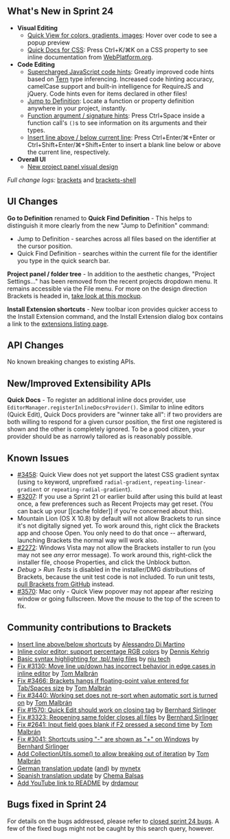 What's New in Sprint 24
-----------------------
* **Visual Editing**
    * [Quick View for colors, gradients, images](https://trello.com/card/2-hover-preview/4f90a6d98f77505d7940ce88/848): Hover over code to see a popup preview
    * [Quick Docs for CSS](https://trello.com/card/3-quick-docs-css/4f90a6d98f77505d7940ce88/839): Press Ctrl+K/&#x2318;K on a CSS property to see inline documentation from [WebPlatform.org](http://docs.webplatform.org/).
* **Code Editing**
    * [Supercharged JavaScript code hints](https://trello.com/card/2-pull-request-tern-based-code-hinting/4f90a6d98f77505d7940ce88/849): Greatly improved code hints based on [Tern](http://ternjs.net/) type inferencing. Increased code hinting accuracy, camelCase support and built-in intelligence for RequireJS and jQuery. Code hints even for items declared in other files!
    * [Jump to Definition](https://trello.com/card/2-pull-request-tern-based-code-hinting/4f90a6d98f77505d7940ce88/849): Locate a function or property definition anywhere in your project, instantly.
    * [Function argument / signature hints](https://trello.com/card/2-pull-request-tern-based-code-hinting/4f90a6d98f77505d7940ce88/849): Press Ctrl+Space inside a function call's `()`s to see information on its arguments and their types.
    * [Insert line above / below current line](https://github.com/adobe/brackets/pull/2729): Press Ctrl+Enter/&#x2318;+Enter or Ctrl+Shift+Enter/&#x2318;+Shift+Enter to insert a blank line below or above the current line, respectively.
* **Overall UI**
    * [New project panel visual design](https://trello.com/card/2-ux-implement-project-panel/4f90a6d98f77505d7940ce88/807)


_Full change logs:_ [brackets](https://github.com/adobe/brackets/compare/sprint-23...sprint-24#commits_bucket) and [brackets-shell](https://github.com/adobe/brackets-shell/compare/sprint-23...sprint-24#commits_bucket)


UI Changes
----------
**Go to Definition** renamed to **Quick Find Definition** - This helps to distinguish it more clearly from the new "Jump to Definition" command:
* Jump to Definition - searches across all files based on the identifier at the cursor position.
* Quick Find Definition - searches within the current file for the identifier you type in the quick search bar.

**Project panel / folder tree** - In addition to the aesthetic changes, "Project Settings..." has been removed from the recent projects dropdown menu. It remains accessible via the File menu. For more on the design direction Brackets is headed in, [take look at this mockup](http://www.behance.net/gallery/Brackets/6499177).

**Install Extension shortcuts** - New toolbar icon provides quicker access to the Install Extension command, and the Install Extension dialog box contains a link to the [extensions listing page](https://github.com/adobe/brackets/wiki/Brackets-Extensions).


API Changes
-----------
No known breaking changes to existing APIs.

New/Improved Extensibility APIs
-------------------------------
**Quick Docs** - To register an additional inline docs provider, use `EditorManager.registerInlineDocsProvider()`. Similar to inline editors (Quick Edit), Quick Docs providers are "winner take all": if two providers are both willing to respond for a given cursor position, the first one registered is shown and the other is completely ignored. To be a good citizen, your provider should be as narrowly tailored as is reasonably possible.

Known Issues
------------
* [#3458](https://github.com/adobe/brackets/issues/3458): Quick View does not yet support the latest CSS gradient syntax (using `to` keyword, unprefixed `radial-gradient`, `repeating-linear-gradient` or `repeating-radial-gradient`).
* [#3207](https://github.com/adobe/brackets/issues/3207): If you use a Sprint 21 or earlier build after using this build at least once, a few preferences such as Recent Projects may get reset. (You can back up your [[cache folder]] if you're concerned about this).
* Mountain Lion (OS X 10.8) by default will not allow Brackets to run since it's not digitally signed yet.  To work around this, right click the Brackets app and choose Open.  You only need to do that once -- afterward, launching Brackets the normal way will work also.
* [#2272](https://github.com/adobe/brackets/issues/2272): Windows Vista may not allow the Brackets installer to run (you may not see _any_ error message). To work around this, right-click the installer file, choose Properties, and click the Unblock button.
* _Debug > Run Tests_ is disabled in the installer/DMG distributions of Brackets, because the unit test code is not included. To run unit tests, [pull Brackets from GitHub](https://github.com/adobe/brackets/wiki/How-to-Hack-on-Brackets#wiki-getcode) instead.
* [#3570](https://github.com/adobe/brackets/issues/3570): Mac only - Quick View popover may not appear after resizing window or going fullscreen. Move the mouse to the top of the screen to fix.

Community contributions to Brackets
-----------------------------------
* [Insert line above/below shortcuts](https://github.com/adobe/brackets/pull/2729) by [Alessandro Di Martino](https://github.com/zeis)
* [Inline color editor: support percentage RGB colors](https://github.com/adobe/brackets/pull/2212) by [Dennis Kehrig](https://github.com/DennisKehrig)
* [Basic syntax highlighting for .tpl/.twig files](https://github.com/adobe/brackets/pull/3362) by [niu tech](https://github.com/niutech)
* [Fix #3130: Move line up/down has incorrect behavior in edge cases in inline editor](https://github.com/adobe/brackets/pull/3233) by [Tom Malbrán](https://github.com/TomMalbran)
* [Fix #3466: Brackets hangs if floating-point value entered for Tab/Spaces size](https://github.com/adobe/brackets/pull/3487) by [Tom Malbrán](https://github.com/TomMalbran)
* [Fix #3440: Working set does not re-sort when automatic sort is turned on](https://github.com/adobe/brackets/pull/3450) by [Tom Malbrán](https://github.com/TomMalbran)
* [Fix #1570: Quick Edit should work on closing tag](https://github.com/adobe/brackets/pull/3419) by [Bernhard Sirlinger](https://github.com/WebsiteDeveloper)
* [Fix #3323: Reopening same folder closes all files](https://github.com/adobe/brackets/pull/3329) by [Bernhard Sirlinger](https://github.com/WebsiteDeveloper)
* [Fix #2641: Input field goes blank if F2 pressed a second time](https://github.com/adobe/brackets/pull/3299) by [Tom Malbrán](https://github.com/TomMalbran)
* [Fix #3041: Shortcuts using "-" are shown as "+" on Windows](https://github.com/adobe/brackets/pull/3331) by [Bernhard Sirlinger](https://github.com/WebsiteDeveloper)
* [Add CollectionUtils.some() to allow breaking out of iteration](https://github.com/adobe/brackets/pull/3117) by [Tom Malbrán](https://github.com/TomMalbran)
* [German translation update](https://github.com/adobe/brackets/pull/2937) ([and](https://github.com/adobe/brackets/pull/3500)) by [mynetx](https://github.com/mynetx)
* [Spanish translation update](https://github.com/adobe/brackets/pull/3536) by [Chema Balsas](https://github.com/jbalsas)
* [Add YouTube link to README](https://github.com/adobe/brackets/pull/3276) by [drdamour](https://github.com/drdamour)


Bugs fixed in Sprint 24
-----------------------
For details on the bugs addressed, please refer to [closed sprint 24 bugs](https://github.com/adobe/brackets/issues?labels=&milestone=11&state=closed). A few of the fixed bugs might not be caught by this search query, however.